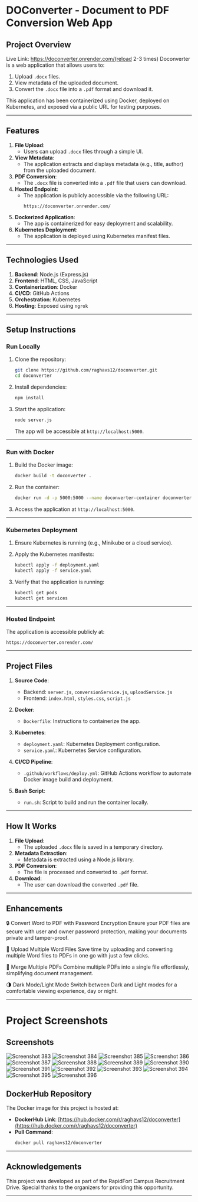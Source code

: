 
# **DOConverter - Document to PDF Conversion Web App**

## **Project Overview**
Live Link: https://doconverter.onrender.com/(reload 2-3 times)
Doconverter is a web application that allows users to:
1. Upload `.docx` files.
2. View metadata of the uploaded document.
3. Convert the `.docx` file into a `.pdf` format and download it.

This application has been containerized using Docker, deployed on Kubernetes, and exposed via a public URL for testing purposes.

---

## **Features**
1. **File Upload**:
   - Users can upload `.docx` files through a simple UI.
2. **View Metadata**:
   - The application extracts and displays metadata (e.g., title, author) from the uploaded document.
3. **PDF Conversion**:
   - The `.docx` file is converted into a `.pdf` file that users can download.
4. **Hosted Endpoint**:
   - The application is publicly accessible via the following URL:
     ```
     https://doconverter.onrender.com/
     ```
5. **Dockerized Application**:
   - The app is containerized for easy deployment and scalability.
6. **Kubernetes Deployment**:
   - The application is deployed using Kubernetes manifest files.

---

## **Technologies Used**
1. **Backend**: Node.js (Express.js)
2. **Frontend**: HTML, CSS, JavaScript
3. **Containerization**: Docker
4. **CI/CD**: GitHub Actions
5. **Orchestration**: Kubernetes
6. **Hosting**: Exposed using `ngrok`

---

## **Setup Instructions**

### **Run Locally**
1. Clone the repository:
   ```bash
   git clone https://github.com/raghavs12/doconverter.git
   cd doconverter
   ```

2. Install dependencies:
   ```bash
   npm install
   ```

3. Start the application:
   ```bash
   node server.js
   ```
   The app will be accessible at `http://localhost:5000`.

---

### **Run with Docker**
1. Build the Docker image:
   ```bash
   docker build -t doconverter .
   ```

2. Run the container:
   ```bash
   docker run -d -p 5000:5000 --name doconverter-container doconverter
   ```

3. Access the application at `http://localhost:5000`.

---

### **Kubernetes Deployment**
1. Ensure Kubernetes is running (e.g., Minikube or a cloud service).
2. Apply the Kubernetes manifests:
   ```bash
   kubectl apply -f deployment.yaml
   kubectl apply -f service.yaml
   ```

3. Verify that the application is running:
   ```bash
   kubectl get pods
   kubectl get services
   ```

---

### **Hosted Endpoint**
The application is accessible publicly at:
```
https://doconverter.onrender.com/
```

---

## **Project Files**
1. **Source Code**:
   - Backend: `server.js`, `conversionService.js`, `uploadService.js`
   - Frontend: `index.html`, `styles.css`, `script.js`

2. **Docker**:
   - `Dockerfile`: Instructions to containerize the app.

3. **Kubernetes**:
   - `deployment.yaml`: Kubernetes Deployment configuration.
   - `service.yaml`: Kubernetes Service configuration.

4. **CI/CD Pipeline**:
   - `.github/workflows/deploy.yml`: GitHub Actions workflow to automate Docker image build and deployment.

5. **Bash Script**:
   - `run.sh`: Script to build and run the container locally.

---

## **How It Works**
1. **File Upload**:
   - The uploaded `.docx` file is saved in a temporary directory.
2. **Metadata Extraction**:
   - Metadata is extracted using a Node.js library.
3. **PDF Conversion**:
   - The file is processed and converted to `.pdf` format.
4. **Download**:
   - The user can download the converted `.pdf` file.

---

## **Enhancements**
🔒 Convert Word to PDF with Password Encryption
Ensure your PDF files are secure with user and owner password protection, making your documents private and tamper-proof.

📂 Upload Multiple Word Files
Save time by uploading and converting multiple Word files to PDFs in one go with just a few clicks.

🔗 Merge Multiple PDFs
Combine multiple PDFs into a single file effortlessly, simplifying document management.

🌗 Dark Mode/Light Mode
Switch between Dark and Light modes for a comfortable viewing experience, day or night.


---

# Project Screenshots

## Screenshots
![Screenshot 383](https://github.com/raghavs12/doconverter/blob/main/images/Screenshot%20(383).png)
![Screenshot 384](https://github.com/raghavs12/doconverter/blob/main/images/Screenshot%20(384).png)
![Screenshot 385](https://github.com/raghavs12/doconverter/blob/main/images/Screenshot%20(385).png)
![Screenshot 386](https://github.com/raghavs12/doconverter/blob/main/images/Screenshot%20(386).png)
![Screenshot 387](https://github.com/raghavs12/doconverter/blob/main/images/Screenshot%20(387).png)
![Screenshot 388](https://github.com/raghavs12/doconverter/blob/main/images/Screenshot%20(388).png)
![Screenshot 389](https://github.com/raghavs12/doconverter/blob/main/images/Screenshot%20(389).png)
![Screenshot 390](https://github.com/raghavs12/doconverter/blob/main/images/Screenshot%20(390).png)
![Screenshot 391](https://github.com/raghavs12/doconverter/blob/main/images/Screenshot%20(391).png)
![Screenshot 392](https://github.com/raghavs12/doconverter/blob/main/images/Screenshot%20(392).png)
![Screenshot 393](https://github.com/raghavs12/doconverter/blob/main/images/Screenshot%20(393).png)
![Screenshot 394](https://github.com/raghavs12/doconverter/blob/main/images/Screenshot%20(394).png)
![Screenshot 395](https://github.com/raghavs12/doconverter/blob/main/images/Screenshot%20(395).png)
![Screenshot 396](https://github.com/raghavs12/doconverter/blob/main/images/Screenshot%20(396).png)


## **DockerHub Repository**
The Docker image for this project is hosted at:
- **DockerHub Link**: [https://hub.docker.com/r/raghavs12/doconverter](https://hub.docker.com/r/raghavs12/doconverter)
- **Pull Command**:
  ```bash
  docker pull raghavs12/doconverter
  ```

---

## **Acknowledgements**
This project was developed as part of the RapidFort Campus Recruitment Drive. Special thanks to the organizers for providing this opportunity.

---
